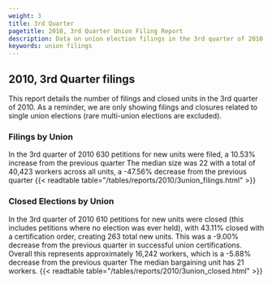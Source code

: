 ```yaml
---
weight: 3
title: 3rd Quarter
pagetitle: 2010, 3rd Quarter Union Filing Report
description: Data on union election filings in the 3rd quarter of 2010
keywords: union filings
---
```


## 2010, 3rd Quarter filings

This report details the number of filings and closed units in the 3rd quarter of 2010. As a reminder, we are only showing filings and closures related to single union elections (rare multi-union elections are excluded).

### Filings by Union
In the 3rd quarter of 2010 630 petitions for new units were filed, a 10.53% increase from the previous quarter The median size was 22 with a total of 40,423 workers across all units, a -47.56% decrease from the previous quarter
{{< readtable table="/tables/reports/2010/3union_filings.html" >}}

### Closed Elections by Union
In the 3rd quarter of 2010 610 petitions for new units were closed (this includes petitions where no election was ever held), with 43.11% closed with a certification order, creating 263 total new units. This was a -9.00% decrease from the previous quarter in successful union certifications. Overall this represents approximately 16,242 workers, which is a -5.88% decrease from the previous quarter The median bargaining unit has 21 workers.
{{< readtable table="/tables/reports/2010/3union_closed.html" >}}
